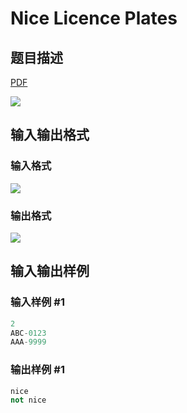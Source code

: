 # Nice Licence Plates

## 题目描述

[problemUrl]: https://uva.onlinejudge.org/index.php?option=com_onlinejudge&Itemid=8&category=602&page=show_problem&problem=4280

[PDF](https://uva.onlinejudge.org/external/126/p12602.pdf)

![](https://cdn.luogu.com.cn/upload/vjudge_pic/UVA12602/50e8ed0af02b20f92f2d24824cd697afc8856f87.png)

## 输入输出格式

### 输入格式

![](https://cdn.luogu.com.cn/upload/vjudge_pic/UVA12602/0b11df581d3cbe75818d6623d66d8c116fefa9a4.png)

### 输出格式

![](https://cdn.luogu.com.cn/upload/vjudge_pic/UVA12602/9e29c0fdd313110cae648c2198f08a6aeba1a303.png)

## 输入输出样例

### 输入样例 #1

```cpp
2
ABC-0123
AAA-9999
```


### 输出样例 #1

```cpp
nice
not nice
```


